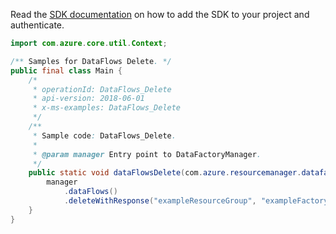 Read the [SDK documentation](https://github.com/Azure/azure-sdk-for-java/blob/azure-resourcemanager-datafactory_1.0.0-beta.5/sdk/datafactory/azure-resourcemanager-datafactory/README.md) on how to add the SDK to your project and authenticate.

```java
import com.azure.core.util.Context;

/** Samples for DataFlows Delete. */
public final class Main {
    /*
     * operationId: DataFlows_Delete
     * api-version: 2018-06-01
     * x-ms-examples: DataFlows_Delete
     */
    /**
     * Sample code: DataFlows_Delete.
     *
     * @param manager Entry point to DataFactoryManager.
     */
    public static void dataFlowsDelete(com.azure.resourcemanager.datafactory.DataFactoryManager manager) {
        manager
            .dataFlows()
            .deleteWithResponse("exampleResourceGroup", "exampleFactoryName", "exampleDataFlow", Context.NONE);
    }
}
```
